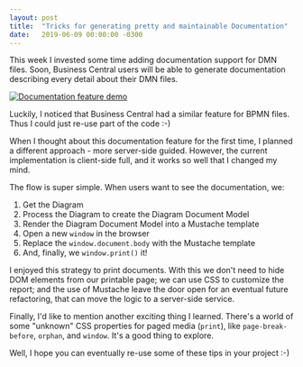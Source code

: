 ```yaml
---
layout: post
title:  "Tricks for generating pretty and maintainable Documentation"
date:   2019-06-09 00:00:00 -0300
---
```


This week I invested some time adding documentation support for DMN files. Soon, Business Central users will be able to generate documentation describing every detail about their DMN files.

[![Documentation feature demo](/assets/documentation-dmn-demo.gif "Documentation feature demo")](/assets/documentation-dmn-demo.gif)

Luckily, I noticed that Business Central had a similar feature for BPMN files. Thus I could just re-use part of the code :-) 

When I thought about this documentation feature for the first time, I planned a different approach - more server-side guided. However, the current implementation is client-side full, and it works so well that I changed my mind.

The flow is super simple. When users want to see the documentation, we:
1. Get the Diagram
2. Process the Diagram to create the Diagram Document Model
3. Render the Diagram Document Model into a Mustache template
4. Open a new `window` in the browser
5. Replace the `window.document.body` with the Mustache template
6. And, finally, we `window.print()` it!

I enjoyed this strategy to print documents. With this we don't need to hide DOM elements from our printable page; we can use CSS to customize the report; and the use of Mustache leave the door open for an eventual future refactoring, that can move the logic to a server-side service.

Finally, I'd like to mention another exciting thing I learned. There's a world of some "unknown" CSS properties for paged media (`print`), like `page-break-before`, `orphan`, and `window`. It's a good thing to explore.

Well, I hope you can eventually re-use some of these tips in your project :-)
